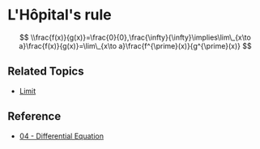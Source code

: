 # L'Hôpital's rule

$$
\\frac{f(x)}{g(x)}=\frac{0}{0},\frac{\infty}{\infty}\implies\lim\_{x\to a}\frac{f(x)}{g(x)}=\lim\_{x\to a}\frac{f^{\prime}(x)}{g^{\prime}(x)}
$$

## Related Topics

* [Limit](Limit.md)

## Reference

* [04 - Differential Equation](../../../../00%20-%20Summary/SCMA104%20-%20System%20of%20Ordinary%20Differential%20Equations%20and%20Applications%20in%20Medical%20Science/04%20-%20Differential%20Equation.md)
